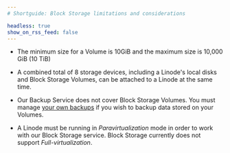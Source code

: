 ```yaml
---
# Shortguide: Block Storage limitations and considerations

headless: true
show_on_rss_feed: false
---
```


- The minimum size for a Volume is 10GiB and the maximum size is 10,000 GiB (10 TiB)

- A combined total of 8 storage devices, including a Linode's local disks and Block Storage Volumes, can be attached to a Linode at the same time.

- Our Backup Service does not cover Block Storage Volumes. You must manage [your own backups](/docs/security/backups/backing-up-your-data/) if you wish to backup data stored on your Volumes.

- A Linode must be running in *Paravirtualization* mode in order to work with our Block Storage service. Block Storage currently does not support *Full-virtualization*.